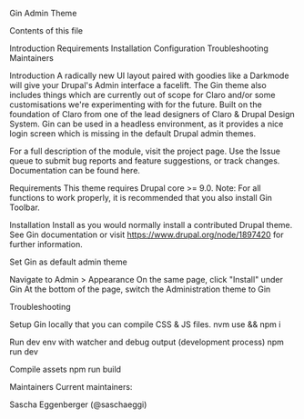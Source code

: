 
Gin Admin Theme

Contents of this file

Introduction
Requirements
Installation
Configuration
Troubleshooting
Maintainers


Introduction
A radically new UI layout paired with goodies like a Darkmode will give your Drupal's Admin interface a facelift. The Gin theme also includes things which are currently out of scope for Claro and/or some customisations we're experimenting with for the future. Built on the foundation of Claro from one of the lead designers of Claro & Drupal Design System.
Gin can be used in a headless environment, as it provides a nice login screen which is missing in the default Drupal admin themes.

For a full description of the module, visit the project page.
Use the Issue queue to submit bug reports and feature suggestions, or track changes.
Documentation can be found here.


Requirements
This theme requires Drupal core >= 9.0.
Note: For all functions to work properly, it is recommended that you also install Gin Toolbar.

Installation
Install as you would normally install a contributed Drupal theme. See Gin documentation or visit https://www.drupal.org/node/1897420 for further information.

Set Gin as default admin theme

Navigate to Admin > Appearance
On the same page, click "Install" under Gin
At the bottom of the page, switch the Administration theme to Gin


Troubleshooting


Setup Gin locally that you can compile CSS & JS files.
nvm use && npm i


Run dev env with watcher and debug output (development process)
npm run dev


Compile assets
npm run build



Maintainers
Current maintainers:

Sascha Eggenberger (@saschaeggi)
